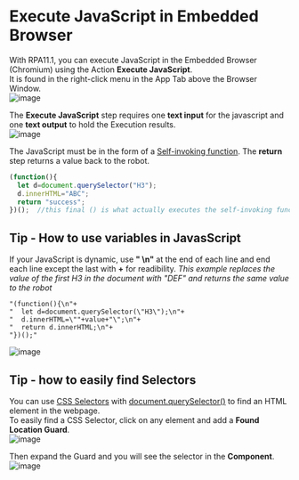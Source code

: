 # Execute JavaScript in Embedded Browser
With  RPA11.1, you can execute JavaScript in the Embedded Browser (Chromium) using the Action **Execute JavaScript**.  
It is found in the right-click menu in the App Tab above the Browser Window.  
![image](https://user-images.githubusercontent.com/47416964/102634150-b6cd5b00-4151-11eb-968b-c8922781a111.png)

The **Execute JavaScript** step requires one **text input** for the javascript and one **text output** to hold the Execution results.  
![image](https://user-images.githubusercontent.com/47416964/102635725-001eaa00-4154-11eb-98e5-e4726ece9100.png)

The JavaScript must be in the form of a [Self-invoking function](https://www.w3schools.com/js/js_function_definition.asp).
The **return** step returns a value back to the robot.  
```JavaScript
(function(){
  let d=document.querySelector("H3");
  d.innerHTML="ABC";
  return "success";
})();  //this final () is what actually executes the self-invoking function
```
## Tip - How to use variables in JavasScript
If your JavaScript is dynamic, use **" \n"** at the end of each line and end each line except the last with **+** for readibility.
*This example replaces the value of the first *H3* in the document with "DEF" and returns the same value to the robot*
```
"(function(){\n"+
"  let d=document.querySelector(\"H3\");\n"+
"  d.innerHTML=\""+value+"\";\n"+
"  return d.innerHTML;\n"+
"})();"
```
![image](https://user-images.githubusercontent.com/47416964/102636811-67892980-4155-11eb-8861-1119073e711d.png)

## Tip - how to easily find Selectors
You can use [CSS Selectors](https://www.w3schools.com/cssref/css_selectors.asp) with [document.querySelector()](https://developer.mozilla.org/en-US/docs/Web/API/Document/querySelector) to find an HTML element in the webpage.  
To easily find a CSS Selector,  click on any element and add a **Found Location Guard**.  
![image](https://user-images.githubusercontent.com/47416964/102635403-8dadca00-4153-11eb-8ff6-87147590482b.png)

Then expand the Guard and you will see the selector in the **Component**.  
![image](https://user-images.githubusercontent.com/47416964/102635524-bcc43b80-4153-11eb-8171-0ada773cc84d.png)




